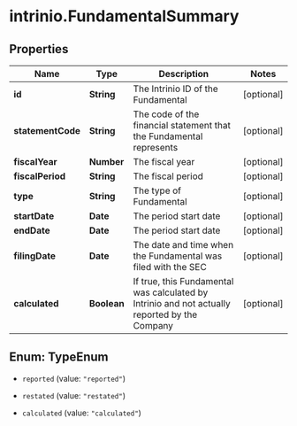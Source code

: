 # intrinio.FundamentalSummary

## Properties
Name | Type | Description | Notes
------------ | ------------- | ------------- | -------------
**id** | **String** | The Intrinio ID of the Fundamental | [optional] 
**statementCode** | **String** | The code of the financial statement that the Fundamental represents | [optional] 
**fiscalYear** | **Number** | The fiscal year | [optional] 
**fiscalPeriod** | **String** | The fiscal period | [optional] 
**type** | **String** | The type of Fundamental | [optional] 
**startDate** | **Date** | The period start date | [optional] 
**endDate** | **Date** | The period start date | [optional] 
**filingDate** | **Date** | The date and time when the Fundamental was filed with the SEC | [optional] 
**calculated** | **Boolean** | If true, this Fundamental was calculated by Intrinio and not actually reported by the Company | [optional] 


<a name="TypeEnum"></a>
## Enum: TypeEnum


* `reported` (value: `"reported"`)

* `restated` (value: `"restated"`)

* `calculated` (value: `"calculated"`)




